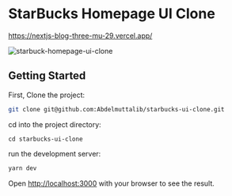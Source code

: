 # StarBucks Homepage UI Clone
https://nextjs-blog-three-mu-29.vercel.app/

![starbuck-homepage-ui-clone](https://user-images.githubusercontent.com/54845047/199565205-2ab90a39-59f4-4195-9ff2-bae33e160a44.png)


## Getting Started

First, Clone the project:
```bash
git clone git@github.com:Abdelmuttalib/starbucks-ui-clone.git
```
cd into the project directory:
```
cd starbucks-ui-clone
```
run the development server:

```bash
yarn dev
```

Open [http://localhost:3000](http://localhost:3000) with your browser to see the result.
